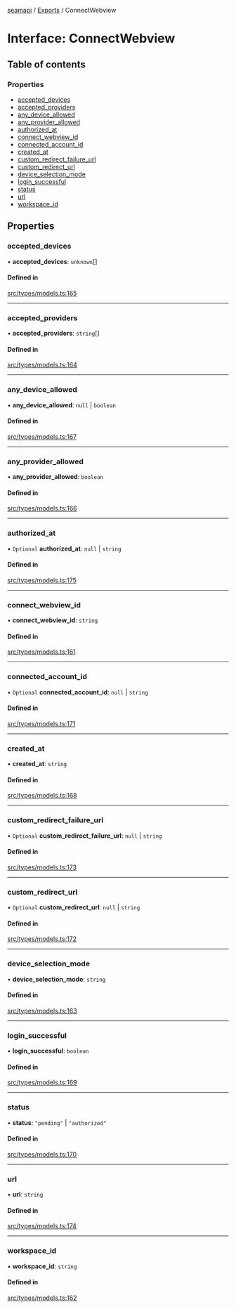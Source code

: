 [seamapi](../README.md) / [Exports](../modules.md) / ConnectWebview

# Interface: ConnectWebview

## Table of contents

### Properties

- [accepted\_devices](ConnectWebview.md#accepted_devices)
- [accepted\_providers](ConnectWebview.md#accepted_providers)
- [any\_device\_allowed](ConnectWebview.md#any_device_allowed)
- [any\_provider\_allowed](ConnectWebview.md#any_provider_allowed)
- [authorized\_at](ConnectWebview.md#authorized_at)
- [connect\_webview\_id](ConnectWebview.md#connect_webview_id)
- [connected\_account\_id](ConnectWebview.md#connected_account_id)
- [created\_at](ConnectWebview.md#created_at)
- [custom\_redirect\_failure\_url](ConnectWebview.md#custom_redirect_failure_url)
- [custom\_redirect\_url](ConnectWebview.md#custom_redirect_url)
- [device\_selection\_mode](ConnectWebview.md#device_selection_mode)
- [login\_successful](ConnectWebview.md#login_successful)
- [status](ConnectWebview.md#status)
- [url](ConnectWebview.md#url)
- [workspace\_id](ConnectWebview.md#workspace_id)

## Properties

### accepted\_devices

• **accepted\_devices**: `unknown`[]

#### Defined in

[src/types/models.ts:165](https://github.com/seamapi/javascript/blob/main/src/types/models.ts#L165)

___

### accepted\_providers

• **accepted\_providers**: `string`[]

#### Defined in

[src/types/models.ts:164](https://github.com/seamapi/javascript/blob/main/src/types/models.ts#L164)

___

### any\_device\_allowed

• **any\_device\_allowed**: ``null`` \| `boolean`

#### Defined in

[src/types/models.ts:167](https://github.com/seamapi/javascript/blob/main/src/types/models.ts#L167)

___

### any\_provider\_allowed

• **any\_provider\_allowed**: `boolean`

#### Defined in

[src/types/models.ts:166](https://github.com/seamapi/javascript/blob/main/src/types/models.ts#L166)

___

### authorized\_at

• `Optional` **authorized\_at**: ``null`` \| `string`

#### Defined in

[src/types/models.ts:175](https://github.com/seamapi/javascript/blob/main/src/types/models.ts#L175)

___

### connect\_webview\_id

• **connect\_webview\_id**: `string`

#### Defined in

[src/types/models.ts:161](https://github.com/seamapi/javascript/blob/main/src/types/models.ts#L161)

___

### connected\_account\_id

• `Optional` **connected\_account\_id**: ``null`` \| `string`

#### Defined in

[src/types/models.ts:171](https://github.com/seamapi/javascript/blob/main/src/types/models.ts#L171)

___

### created\_at

• **created\_at**: `string`

#### Defined in

[src/types/models.ts:168](https://github.com/seamapi/javascript/blob/main/src/types/models.ts#L168)

___

### custom\_redirect\_failure\_url

• `Optional` **custom\_redirect\_failure\_url**: ``null`` \| `string`

#### Defined in

[src/types/models.ts:173](https://github.com/seamapi/javascript/blob/main/src/types/models.ts#L173)

___

### custom\_redirect\_url

• `Optional` **custom\_redirect\_url**: ``null`` \| `string`

#### Defined in

[src/types/models.ts:172](https://github.com/seamapi/javascript/blob/main/src/types/models.ts#L172)

___

### device\_selection\_mode

• **device\_selection\_mode**: `string`

#### Defined in

[src/types/models.ts:163](https://github.com/seamapi/javascript/blob/main/src/types/models.ts#L163)

___

### login\_successful

• **login\_successful**: `boolean`

#### Defined in

[src/types/models.ts:169](https://github.com/seamapi/javascript/blob/main/src/types/models.ts#L169)

___

### status

• **status**: ``"pending"`` \| ``"authorized"``

#### Defined in

[src/types/models.ts:170](https://github.com/seamapi/javascript/blob/main/src/types/models.ts#L170)

___

### url

• **url**: `string`

#### Defined in

[src/types/models.ts:174](https://github.com/seamapi/javascript/blob/main/src/types/models.ts#L174)

___

### workspace\_id

• **workspace\_id**: `string`

#### Defined in

[src/types/models.ts:162](https://github.com/seamapi/javascript/blob/main/src/types/models.ts#L162)
